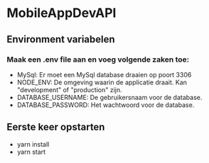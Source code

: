 # MobileAppDevAPI

## Environment variabelen
### Maak een .env file aan en voeg volgende zaken toe:

* MySql: Er moet een MySql database draaien op poort 3306
* NODE_ENV: De omgeving waarin de applicatie draait. Kan "development" of "production" zijn.
* DATABASE_USERNAME: De gebruikersnaam voor de database.
* DATABASE_PASSWORD: Het wachtwoord voor de database.

## Eerste keer opstarten
* yarn install
* yarn start

